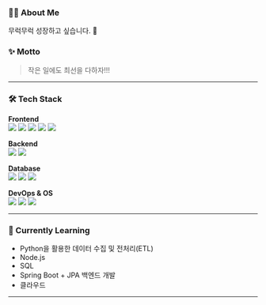### 👩‍💻 About Me

무럭무럭 성장하고 싶습니다. 🌱


### ✨ Motto
> 작은 일에도 최선을 다하자!!!

---

### 🛠️ Tech Stack

**Frontend**  
<img src="https://img.shields.io/badge/React-61DAFB?style=flat&logo=react&logoColor=black"/>
<img src="https://img.shields.io/badge/JavaScript-F7DF1E?style=flat&logo=javascript&logoColor=black"/>
<img src="https://img.shields.io/badge/jQuery-0769AD?style=flat&logo=jquery&logoColor=white"/>
<img src="https://img.shields.io/badge/HTML5-E34F26?style=flat&logo=html5&logoColor=white"/>
<img src="https://img.shields.io/badge/CSS3-1572B6?style=flat&logo=css3&logoColor=white"/>

**Backend**  
<img src="https://img.shields.io/badge/Java-ED8B00?style=flat&logo=openjdk&logoColor=white"/>
<img src="https://img.shields.io/badge/Spring-6DB33F?style=flat&logo=spring&logoColor=white"/>

**Database**  
<img src="https://img.shields.io/badge/MySQL-4479A1?style=flat&logo=MySQL&logoColor=white"/>
<img src="https://img.shields.io/badge/Oracle-F80000?style=flat&logo=oracle&logoColor=black"/>
<img src="https://img.shields.io/badge/MariaDB-003545?style=flat&logo=mariadb&logoColor=white"/>

**DevOps & OS**  
<img src="https://img.shields.io/badge/AWS-FF9900?style=flat&logo=amazonaws&logoColor=white"/>
<img src="https://img.shields.io/badge/Linux-FCC624?style=flat&logo=linux&logoColor=black"/>
<img src="https://img.shields.io/badge/Windows-0078D6?style=flat&logo=windows&logoColor=white"/>

---

### 🔭 Currently Learning
- Python을 활용한 데이터 수집 및 전처리(ETL)
- Node.js
- SQL
- Spring Boot + JPA 백엔드 개발
- 클라우드

---

<!-- ### 💡 Interested In-->
